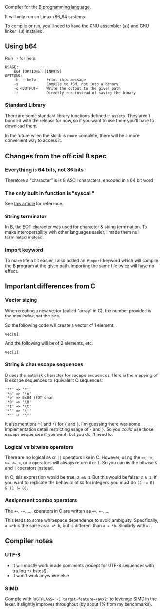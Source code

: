 Compiler for the [B programming language](https://www.bell-labs.com/usr/dmr/www/bintro.html).

It will only run on Linux x86_64 systems.

To compile or run, you'll need to have the GNU assembler (`as`) and GNU linker (`ld`) installed.

## Using b64
Run `-h` for help:
```
USAGE:
    b64 [OPTIONS] [INPUTS]
OPTIONS:
    -h, --help     Print this message
    -s             Compile to ASM, not into a binary
    -o <OUTPUT>    Write the output to the given path
    -r             Directly run instead of saving the binary
```

### Standard Library
There are some standard library functions defined in `assets`. They aren't bundled with the release for now, so if you want to use them you'll have to download them.

In the future when the stdlib is more complete, there will be a more convenient way to access it.
## Changes from the official B spec
### Everything is 64 bits, not 36 bits
Therefore a "character" is is 8 ASCII characters, encoded in a 64 bit word
### The only built in function is "syscall"
See [this article](https://blog.rchapman.org/posts/Linux_System_Call_Table_for_x86_64/) for reference.
### String terminator
In B, the EOT character was used for character & string termination. To make interoperability with other languages easier, I made them null terminated instead.
### Import keyword
To make life a bit easier, I also added an `#import` keyword which will compile the B program at the given path. Importing the same file twice will have no effect.
## Important differences from C
### Vector sizing
When creating a new vector (called "array" in C), the number provided is the _max index_, not the size.

So the following code will create a vector of 1 element:

```
vec[0];
```

And the following will be of 2 elements, etc:

```
vec[1];
```
### String & char escape sequences
B uses the asterisk character for escape sequences. Here is the mapping of B escape sequences to equivalent C sequences:
```
'**' => '*'
'*n' => '\n'
'*e' => 0x04 (EOT char)
'*0' => '\0'
'*t' => '\t'
'*'' => '\''
'*"' => '\"'
```

It also mentions `*{` and `*}` for `{` and `}`. I'm guessing there was some implementation detail restricting usage of `{` and `}`. So you _could_ use those escape sequences if you want, but you don't need to.
### Logical vs bitwise operators
There are no logical `&&` or `||` operators like in C. However, using the `==`, `!=`, `>=`, `<=`, `>`, or `<` operators will always return `0` or `1`. So you can us the bitwise `&` and `|` operators instead.

In C, this expression would be true: `2 && 1`. But this would be false: `2 & 1`. If you want to replicate the behavior of `&&` for integers, you must do `(2 != 0) & (1 != 0)`.
### Assignment combo operators
The `+=`, `-=`, ..., operators in C are written as `=+`, `=-`, ...

This leads to some whitespace dependence to avoid ambiguity. Specifically, `a =*b` is the same as `a =* b`, but is different than `a = *b`. Similarly with `=-`.
## Compiler notes
### UTF-8
- It will mostly work inside comments (except for UTF-8 sequences with trailing `*/` bytes!).
- It won't work anywhere else

### SIMD
Compile with `RUSTFLAGS='-C target-feature=+avx2'` to leverage SIMD in the lexer. It slightly improves throughput (by about 1% from my benchmarks).
